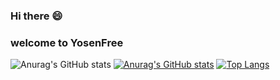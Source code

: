 ### Hi there 😄

### welcome to YosenFree 

<!--
**YosenFree/YosenFree** is a ✨ _special_ ✨ repository because its `README.md` (this file) appears on your GitHub profile.

Here are some ideas to get you started:

- 🔭 I’m currently working on ...
- 🌱 I’m currently learning ...
- 👯 I’m looking to collaborate on ...
-  I’m looking for help with ...
- 💬 Ask me about ...
- 📫 How to reach me: ...
- 😄 Pronouns: ...
- ⚡ Fun fact: ...
-->
![Anurag's GitHub stats](https://github-readme-stats.vercel.app/api?username=YosenFree&show_icons=true&bg_color=30,e96443,904e95&title_color=fff&text_color=fff)
[![Anurag's GitHub stats](https://github-readme-stats.vercel.app/api?username=YosenFree&show_icons=true&theme=ayu-mirage)](https://github.com/anuraghazra/github-readme-stats)
[![Top Langs](https://github-readme-stats.vercel.app/api/top-langs/?username=YosenFree&layout=compact)](https://github.com/anuraghazra/github-readme-stats)
